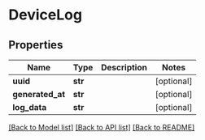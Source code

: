 # DeviceLog

## Properties
Name | Type | Description | Notes
------------ | ------------- | ------------- | -------------
**uuid** | **str** |  | [optional] 
**generated_at** | **str** |  | [optional] 
**log_data** | **str** |  | [optional] 

[[Back to Model list]](../README.md#documentation-for-models) [[Back to API list]](../README.md#documentation-for-api-endpoints) [[Back to README]](../README.md)



